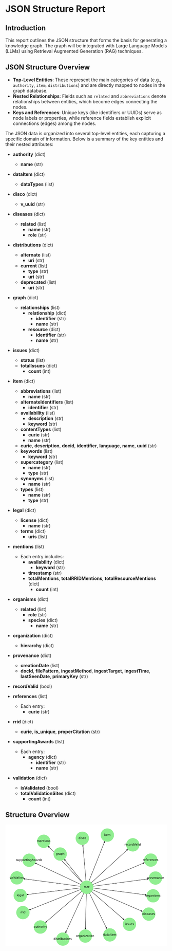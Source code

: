 # JSON Structure Report

## Introduction
This report outlines the JSON structure that forms the basis for generating a knowledge graph. The graph will be integrated with Large Language Models (LLMs) using Retrieval Augmented Generation (RAG) techniques.


## JSON Structure Overview
- **Top-Level Entities**: These represent the main categories of data (e.g., `authority`, `item`, `distributions`) and are directly mapped to nodes in the graph database.
- **Nested Relationships**: Fields such as `related` and `abbreviations` denote relationships between entities, which become edges connecting the nodes.
- **Keys and References**: Unique keys (like identifiers or UUIDs) serve as node labels or properties, while reference fields establish explicit connections (edges) among the nodes.



The JSON data is organized into several top-level entities, each capturing a specific domain of information. Below is a summary of the key entities and their nested attributes:

- **authority** (dict)
  - **name** (str)

- **dataItem** (dict)
  - **dataTypes** (list)

- **disco** (dict)
  - **v_uuid** (str)

- **diseases** (dict)
  - **related** (list)
    - **name** (str)
    - **role** (str)

- **distributions** (dict)
  - **alternate** (list)
    - **uri** (str)
  - **current** (list)
    - **type** (str)
    - **uri** (str)
  - **deprecated** (list)
    - **uri** (str)

- **graph** (dict)
  - **relationships** (list)
    - **relationship** (dict)
      - **identifier** (str)
      - **name** (str)
    - **resource** (dict)
      - **identifier** (str)
      - **name** (str)

- **issues** (dict)
  - **status** (list)
  - **totalIssues** (dict)
    - **count** (int)

- **item** (dict)
  - **abbreviations** (list)
    - **name** (str)
  - **alternateIdentifiers** (list)
    - **identifier** (str)
  - **availability** (list)
    - **description** (str)
    - **keyword** (str)
  - **contentTypes** (list)
    - **curie** (str)
    - **name** (str)
  - **curie**, **description**, **docid**, **identifier**, **language**, **name**, **uuid** (str)
  - **keywords** (list)
    - **keyword** (str)
  - **supercategory** (list)
    - **name** (str)
    - **type** (str)
  - **synonyms** (list)
    - **name** (str)
  - **types** (list)
    - **name** (str)
    - **type** (str)

- **legal** (dict)
  - **license** (dict)
    - **name** (str)
  - **terms** (dict)
    - **uris** (list)

- **mentions** (list)
  - Each entry includes:
    - **availability** (dict)
      - **keyword** (str)
    - **timestamp** (str)
    - **totalMentions**, **totalRRIDMentions**, **totalResourceMentions** (dict)
      - **count** (int)

- **organisms** (dict)
  - **related** (list)
    - **role** (str)
    - **species** (dict)
      - **name** (str)

- **organization** (dict)
  - **hierarchy** (dict)

- **provenance** (dict)
  - **creationDate** (list)
  - **docId**, **filePattern**, **ingestMethod**, **ingestTarget**, **ingestTime**, **lastSeenDate**, **primaryKey** (str)

- **recordValid** (bool)

- **references** (list)
  - Each entry:
    - **curie** (str)

- **rrid** (dict)
  - **curie**, **is_unique**, **properCitation** (str)

- **supportingAwards** (list)
  - Each entry:
    - **agency** (dict)
      - **identifier** (str)
      - **name** (str)

- **validation** (dict)
  - **isValidated** (bool)
  - **totalValidationSites** (dict)
    - **count** (int)

## Structure Overview
![JSON Graph Overview](json_graph.png)





